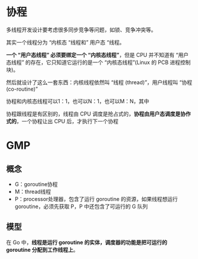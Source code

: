 # 协程

多线程开发设计要考虑很多同步竞争等问题，如锁、竞争冲突等。

其实一个线程分为 “内核态 “线程和” 用户态 “线程。

**一个 “用户态线程” 必须要绑定一个 “内核态线程”**，但是 CPU 并不知道有 “用户态线程” 的存在，它只知道它运行的是一个 “内核态线程”(Linux 的 PCB 进程控制块)。

然后就设计了这么一套东西：内核线程依然叫 “线程 (thread)”，用户线程叫 “协程 (co-routine)”

协程和内核态线程可以1：1，也可以N：1，也可以M：N，其中

协程跟线程是有区别的，线程由 CPU 调度是抢占式的，**协程由用户态调度是协作式的**，一个协程让出 CPU 后，才执行下一个协程

# GMP

## 概念

- G：goroutine协程
- M：thread线程
- P：processor处理器，包含了运行 goroutine 的资源，如果线程想运行 goroutine，必须先获取 P，P 中还包含了可运行的 G 队列

## 模型

在 Go 中，**线程是运行 goroutine 的实体，调度器的功能是把可运行的 goroutine 分配到工作线程上**。




